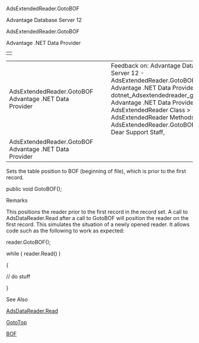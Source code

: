 AdsExtendedReader.GotoBOF




Advantage Database Server 12  

AdsExtendedReader.GotoBOF

Advantage .NET Data Provider

|  |
| --- |
|  |

|  |  |  |  |  |
| --- | --- | --- | --- | --- |
| AdsExtendedReader.GotoBOF  Advantage .NET Data Provider |  |  | Feedback on: Advantage Database Server 12 - AdsExtendedReader.GotoBOF Advantage .NET Data Provider dotnet\_Adsextendedreader\_gotobof Advantage .NET Data Provider > AdsExtendedReader Class > AdsExtendedReader Methods > AdsExtendedReader.GotoBOF / Dear Support Staff, |  |
| AdsExtendedReader.GotoBOF  Advantage .NET Data Provider |  |  |  |  |

Sets the table position to BOF (beginning of file), which is prior to the first record.

public void GotoBOF();

Remarks

This positions the reader prior to the first record in the record set. A call to AdsDataReader.Read after a call to GotoBOF will position the reader on the first record. This simulates the situation of a newly opened reader. It allows code such as the following to work as expected:

reader.GotoBOF();

while ( reader.Read() )

{

// do stuff

}

See Also

[AdsDataReader.Read](dotnet_adsdatareader_read.htm)

[GotoTop](dotnet_adsextendedreader_gototop.htm)

[BOF](dotnet_adsextendedreader_bof.htm)